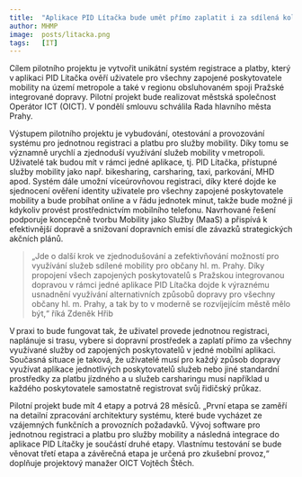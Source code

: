 ```yaml
---
title:  "Aplikace PID Lítačka bude umět přímo zaplatit i za sdílená kola či auta"
author: MHMP
image:  posts/litacka.png
tags:   [IT]
---
```

 
Cílem pilotního projektu je vytvořit unikátní systém registrace a platby, který v aplikaci PID Lítačka ověří uživatele pro všechny zapojené poskytovatele mobility na území metropole a také v regionu obsluhovaném spoji Pražské integrované dopravy. Pilotní projekt bude realizovat městská společnost Operátor ICT (OICT). V pondělí smlouvu schválila Rada hlavního města Prahy. 

Výstupem pilotního projektu je vybudování, otestování a provozování systému pro jednotnou registraci a platbu pro služby mobility. Díky tomu se významně urychlí a zjednoduší využívání služeb mobility v metropoli. Uživatelé tak budou mít v rámci jedné aplikace, tj. PID Lítačka, přístupné služby mobility jako např. bikesharing, carsharing, taxi, parkování, MHD apod. Systém dále umožní víceúrovňovou registraci, díky které dojde ke sjednocení ověření identity uživatele pro všechny zapojené poskytovatele mobility a bude probíhat online a v řádu jednotek minut, takže bude možné ji kdykoliv provést prostřednictvím mobilního telefonu. Navrhované řešení podporuje koncepčně tvorbu Mobility jako Služby (MaaS) a přispívá k efektivnější dopravě a snižovaní dopravních emisí dle závazků strategických akčních plánů.  

> „Jde o další krok ve zjednodušování a zefektivňování možností pro využívání služeb sdílené mobility pro občany hl. m. Prahy. Díky propojení všech zapojených poskytovatelů s Pražskou integrovanou dopravou v rámci jedné aplikace PID Lítačka dojde k výraznému usnadnění využívání alternativních způsobů dopravy pro všechny občany hl. m. Prahy, a tak by to v moderně se rozvíjejícím městě mělo být,“ říká Zdeněk Hřib

V praxi to bude fungovat tak, že uživatel provede jednotnou registraci, naplánuje si trasu, vybere si dopravní prostředek a zaplatí přímo za všechny využívané služby od zapojených poskytovatelů v jedné mobilní aplikaci. Současná situace je taková, že uživatelé musí pro každý způsob dopravy využívat aplikace jednotlivých poskytovatelů služeb nebo jiné standardní prostředky za platbu jízdného a u služeb carsharingu musí například u každého poskytovatele samostatně registrovat svůj řidičský průkaz.

Pilotní projekt bude mít 4 etapy a potrvá 28 měsíců. „První etapa se zaměří na detailní zpracování architektury systému, které bude vycházet ze vzájemných funkčních a provozních požadavků. Vývoj software pro jednotnou registraci a platbu pro služby mobility a následná integrace do aplikace PID Lítačky je součástí druhé etapy. Vlastnímu testování se bude věnovat třetí etapa a závěrečná etapa je určená pro zkušební provoz,“ doplňuje projektový manažer OICT Vojtěch Štěch.  
